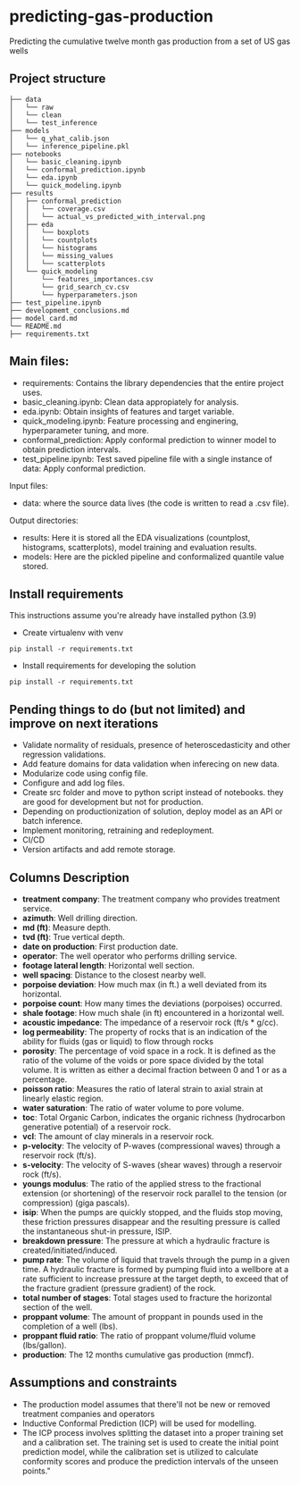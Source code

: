 # predicting-gas-production
Predicting the cumulative twelve month gas production from a set of US gas wells

## Project structure

```
├── data
│   └── raw
│   └── clean
│   └── test_inference
├── models
│   └── q_yhat_calib.json
│   └── inference_pipeline.pkl
├── notebooks
│   └── basic_cleaning.ipynb
│   └── conformal_prediction.ipynb
│   └── eda.ipynb
│   └── quick_modeling.ipynb
├── results
│   ├── conformal_prediction
│   │   └── coverage.csv
│   │   └── actual_vs_predicted_with_interval.png
│   ├── eda
│   │   └── boxplots
│   │   └── countplots
│   │   └── histograms
│   │   └── missing_values
│   │   └── scatterplots
│   └── quick_modeling
│       └── features_importances.csv
│       └── grid_search_cv.csv
│       └── hyperparameters.json
├── test_pipeline.ipynb
├── developmemt_conclusions.md
├── model_card.md
└── README.md
├── requirements.txt
```
## Main files:
- requirements: Contains the library dependencies that the entire project uses.
- basic_cleaning.ipynb: Clean data appropiately for analysis.
- eda.ipynb: Obtain insights of features and target variable.
- quick_modeling.ipynb: Feature processing and enginering, hyperparameter tuning, and more.
- conformal_prediction: Apply conformal prediction to winner model to obtain prediction intervals.
- test_pipeline.ipynb: Test saved pipeline file with a single instance of data: Apply conformal prediction.

Input files:
- data: where the source data lives (the code is written to read a .csv file).

Output directories:
- results: Here it is stored all the EDA visualizations (countplost, histograms, scatterplots), model training and evaluation results.
- models: Here are the pickled pipeline and conformalized quantile value stored.

## Install requirements
This instructions assume you're already have installed python (3.9)
- Create virtualenv with venv
```
pip install -r requirements.txt
```
- Install requirements for developing the solution
```
pip install -r requirements.txt
```

## Pending things to do (but not limited) and improve on next iterations
- Validate normality of residuals, presence of heteroscedasticity and other regression validations.
- Add feature domains for data validation when inferecing on new data.
- Modularize code using config file.
- Configure and add log files.
- Create src folder and move to python script instead of notebooks. they are good for development but not for production.
- Depending on productionization of solution, deploy model as an API or batch inference.
- Implement monitoring, retraining and redeployment.
- CI/CD
- Version artifacts and add remote storage.

## Columns Description
- **treatment company**: The treatment company who provides treatment service.
- **azimuth**: Well drilling direction.
- **md (ft)**: Measure depth.
- **tvd (ft)**: True vertical depth.
- **date on production**: First production date.
- **operator**: The well operator who performs drilling service.
- **footage lateral length**: Horizontal well section.
- **well spacing**: Distance to the closest nearby well.
- **porpoise deviation**: How much max (in ft.) a well deviated from its horizontal.
- **porpoise count**: How many times the deviations (porpoises) occurred.
- **shale footage**: How much shale (in ft) encountered in a horizontal well.
- **acoustic impedance**: The impedance of a reservoir rock (ft/s * g/cc).
- **log permeability**: The property of rocks that is an indication of the ability for fluids (gas or liquid) to flow through rocks
- **porosity**: The percentage of void space in a rock. It is defined as the ratio of the volume of the voids or pore space divided by the total volume. It is written as either a decimal fraction between 0 and 1 or as a percentage.
- **poisson ratio**: Measures the ratio of lateral strain to axial strain at linearly elastic region.
- **water saturation**: The ratio of water volume to pore volume.
- **toc**: Total Organic Carbon, indicates the organic richness (hydrocarbon generative potential) of a reservoir rock.
- **vcl**: The amount of clay minerals in a reservoir rock.
- **p-velocity**: The velocity of P-waves (compressional waves) through a reservoir rock (ft/s).
- **s-velocity**: The velocity of S-waves (shear waves) through a reservoir rock (ft/s).
- **youngs modulus**: The ratio of the applied stress to the fractional extension (or shortening) of the reservoir rock parallel to the tension (or compression) (giga pascals).
- **isip**: When the pumps are quickly stopped, and the fluids stop moving, these friction pressures disappear and the resulting pressure is called the instantaneous shut-in pressure, ISIP.
- **breakdown pressure**: The pressure at which a hydraulic fracture is created/initiated/induced.
- **pump rate**: The volume of liquid that travels through the pump in a given time. A hydraulic fracture is formed by pumping fluid into a wellbore at a rate sufficient to increase pressure at the target depth, to exceed that of the fracture gradient (pressure gradient) of the rock.
- **total number of stages**: Total stages used to fracture the horizontal section of the well.
- **proppant volume**: The amount of proppant in pounds used in the completion of a well (lbs).
- **proppant fluid ratio**: The ratio of proppant volume/fluid volume (lbs/gallon).
- **production**: The 12 months cumulative gas production (mmcf).

## Assumptions and constraints
- The production model assumes that there'll not be new or removed treatment companies and operators
- Inductive Conformal Prediction (ICP) will be used for modelling.
- The ICP process involves splitting the dataset into a proper training set and a calibration set. The training set is used to create the initial point prediction model, while the calibration set is utilized to calculate conformity scores and produce the prediction intervals of the unseen points."


